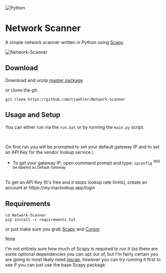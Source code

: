 ![Python](https://img.shields.io/badge/python-3670A0?style=for-the-badge&logo=python&logoColor=ffdd54)
# Network Scanner
A simple network scanner written in Python using [Scapy](https://github.com/secdev/scapy).

![Network-Scanner](https://github.com/Exclavia/Network-Scanner/blob/master/Assets/git.png)

## Download
Download and unzip [master package](https://github.com/Exclavia/Network-Scanner/archive/refs/heads/master.zip)

or clone the git:
```
git clone https://github.com/tjwehler/Network-Scanner
```

 ## Usage and Setup
 You can either run via the `run.bat` or by running the `main.py` script.

<br>
 
 On first run you will be prompted to set your default gateway IP and to set an API Key for the vendor lookup service.\
 - To get your gateway IP, open command prompt and type: `ipconfig` <sup> Will be labeled as Default Gateway </sup>

 <br>
To get an API Key (It's free and it stops lookup rate limits), create an account at https://my.maclookup.app/login

 ## Requirements

```
cd Network-Scanner
pip install -r requirements.txt
```

  or just make sure you grab [Scapy](https://github.com/secdev/scapy) and [Cursor](https://github.com/GijsTimmers/cursor)

 > [!NOTE]
 > I'm not entirely sure how much of Scapy is required to run it (as there are some optional dependencies you can opt out of, but I'm fairly certain you are going to most likely need [npcap](https://npcap.com/),
 > however you can try running it first to see if you can just use the base Scapy package.

 
